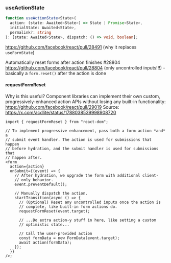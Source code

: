 ### useActionState

```ts
function useActionState<State>(
  action: (state: Awaited<State>) => State | Promise<State>,
  initialState: Awaited<State>,
  permalink?: string
): [state: Awaited<State>, dispatch: () => void, boolean];
```

https://github.com/facebook/react/pull/28491 (why it replaces `useFormState`)

Automatically reset forms after action finishes #28804 https://github.com/facebook/react/pull/28804 (only uncontrolled inputs!!!) - basically a `form.reset()` after the action is done

#### requestFormReset

Why is this useful? Component libraries can implement their own custom, progressively-enhanced action APIs without losing any built-in functionality: https://github.com/facebook/react/pull/29019
Source: https://x.com/acdlite/status/1788038539998908720

```tsx
import { requestFormReset } from "react-dom";

// To implement progressive enhancement, pass both a form action *and* a
// submit event handler. The action is used for submissions that happen
// before hydration, and the submit handler is used for submissions that
// happen after.
<form
  action={action}
  onSubmit={(event) => {
    // After hydration, we upgrade the form with additional client-
    // only behavior.
    event.preventDefault();

    // Manually dispatch the action.
    startTransition(async () => {
      // (Optional) Reset any uncontrolled inputs once the action is
      // complete, like built-in form actions do.
      requestFormReset(event.target);

      // ...Do extra action-y stuff in here, like setting a custom
      // optimistic state...

      // Call the user-provided action
      const formData = new FormData(event.target);
      await action(formData);
    });
  }}
/>;
```
